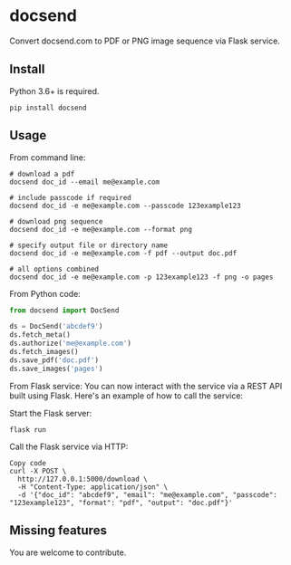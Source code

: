 # docsend

Convert docsend.com to PDF or PNG image sequence via Flask service.

## Install

Python 3.6+ is required.

```
pip install docsend
```

## Usage

From command line:

```shell
# download a pdf
docsend doc_id --email me@example.com

# include passcode if required
docsend doc_id -e me@example.com --passcode 123example123

# download png sequence
docsend doc_id -e me@example.com --format png

# specify output file or directory name
docsend doc_id -e me@example.com -f pdf --output doc.pdf

# all options combined
docsend doc_id -e me@example.com -p 123example123 -f png -o pages
```

From Python code:

```python
from docsend import DocSend

ds = DocSend('abcdef9')
ds.fetch_meta()
ds.authorize('me@example.com')
ds.fetch_images()
ds.save_pdf('doc.pdf')
ds.save_images('pages')
```

From Flask service:
You can now interact with the service via a REST API built using Flask. Here's an example of how to call the service:

Start the Flask server:

```shell
flask run
```

Call the Flask service via HTTP:
```shell
Copy code
curl -X POST \
  http://127.0.0.1:5000/download \
  -H "Content-Type: application/json" \
  -d '{"doc_id": "abcdef9", "email": "me@example.com", "passcode": "123example123", "format": "pdf", "output": "doc.pdf"}'
```

## Missing features

You are welcome to contribute.
